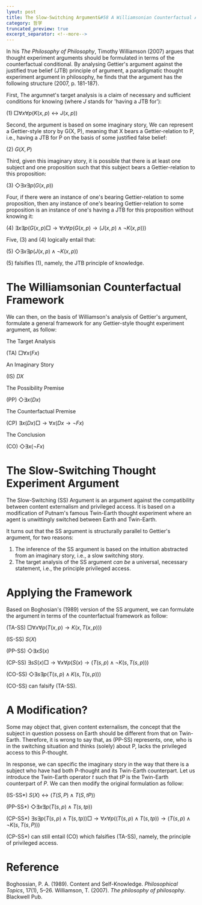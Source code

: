 ```yaml
---
lyout: post
title: The Slow-Switching Argument&#58 A Williamsonian Counterfactual Analysis
category: 哲学
truncated_preview: true
excerpt_separator: <!--more-->
---
```


<head>
    <script src="https://cdn.mathjax.org/mathjax/latest/MathJax.js?config=TeX-AMS-MML_HTMLorMML" type="text/javascript"></script>
    <script type="text/x-mathjax-config">
        MathJax.Hub.Config({
            tex2jax: {
            skipTags: ['script', 'noscript', 'style', 'textarea', 'pre'],
            inlineMath: [['$','$']]
            }
        });
    </script>
</head>

In his *The Philosophy of Philosophy*, Timothy Williamson (2007) argues that thought experiment arguments should be formulated in terms of the counterfactual conditional. By analysing Gettier's argument against the justified true belief (JTB) principle of argument, a paradigmatic thought experiment argument in philosophy, he finds that the argument has the following structure (2007, p. 181-187).

<!--more-->

First, The argumnet's target analysis is a claim of necessary and sufficient conditions for knowing (where $J$ stands for 'having a JTB for'):

(1) $\Box \forall x \forall p(K(x, p) \leftrightarrow J(x, p))$

Second, the argument is based on some imaginary story,  We can represent a Gettier-style story by G(X, P), meaning that X bears a Gettier-relation to P, i.e., having a JTB for P on the basis of some justified false belief:

(2) $G(X, P)$

Third, given this imaginary story, it is possible that there is at least one subject and one proposition such that this subject bears a Gettier-relation to this proposition:

(3) $\Diamond \exists x \exists p (G(x, p))$

Four, if there were an instance of one's bearing Gettier-relation to some proposition, then any instance of one's bearing Gettier-relation to some proposition is an instance of one's having a JTB for this proposition without knowing it:

(4) $\exists x \exists p (G(x, p) \Box \rightarrow \forall x \forall p (G(x, p) \rightarrow (J( x, p) \land \neg K(x, p)))$

Five, (3) and (4) logically entail that:

(5) $\Diamond \exists x \exists p (J(x, p) \land \neg K(x, p))$

(5) falsifies (1), namely, the JTB principle of knowledge.

# The Williamsonian Counterfactual Framework
We can then, on the basis of Williamson's analysis of Gettier's argument, formulate a general framework for any Gettier-style thought experiment argument, as follow:

The Target Analysis

(TA) $\Box \forall x (Fx)$

An Imaginary Story

(IS) $DX$

The Possibility Premise

(PP) $\Diamond \exists x(Dx)$

The Counterfactual Premise

(CP) $\exists x(Dx) \Box \rightarrow \forall x(Dx \rightarrow \neg Fx)$

The Conclusion

(CO) $\Diamond \exists x(\neg Fx)$

# The Slow-Switching Thought Experiment Argument
The Slow-Switching (SS) Argument is an argument against the compatibility between content externalism and privileged access. It is based on a modification of Putnam's famous Twin-Earth thought experiment where an agent is unwittingly switched between Earth and Twin-Earth. 

It turns out that the SS argument is structurally parallel to Gettier's argument, for two reasons:
1. The inference of the SS argument is based on the intuition abstracted from an imaginary story, i.e., a slow switching story.
2. The target analysis of the SS argument *can be* a universal, necessary statement, i.e., the principle privileged access.

# Applying the Framework
Based on Boghosian's (1989) version of the SS argument, we can formulate the argument in terms of the counterfactual framework as follow:

(TA-SS) $\Box \forall x \forall p (T(x, p) \rightarrow K(x, T(x, p)))$

(IS-SS) $S(X)$

(PP-SS) $\Diamond \exists x S(x)$

(CP-SS) $\exists s S(x) \Box \rightarrow \forall x \forall p (S(x) \rightarrow (T(s, p) \land \neg K(s, T(s, p)))$

(CO-SS) $\Diamond \exists s \exists p (T(s, p) \land K(s, T(s, p)))$

(CO-SS) can falsify (TA-SS).

# A Modification?
Some may object that, given content externalism, the concept that the subject in question possess on Earth should be different from that on Twin-Earth. Therefore, it is wrong to say that, as (PP-SS) represents, one, who is in the switching situation and thinks (solely) about P, lacks the privileged access to this P-thought.

In response, we can specific the imaginary story in the way that there is a subject who have had both P-thought and its Twin-Earth counterpart. Let us introduce the Twin-Earth operator $t$ such that $tP$ is the Twin-Earth counterpart of $P$. We can then modify the original formulation as follow: 

(IS-SS*) $S(X) \leftrightarrow (T(S, P) \land T(S, tP))$

(PP-SS*) $\Diamond \exists x \exists p (T(s, p) \land T(s, tp))$

(CP-SS*) $\exists s \exists p(T(s, p) \land T(s, tp)) \Box \rightarrow \forall x \forall p ((T(s, p) \land T(s, tp)) \rightarrow (T(s, p) \land \neg K(s, T(s, P)))$

(CP-SS*) can still entail (CO) which falsifies (TA-SS), namely, the principle of privileged access.

# Reference
Boghossian, P. A. (1989). Content and Self-Knowledge. *Philosophical Topics*, 17(1), 5–26.
Williamson, T. (2007). *The philosophy of philosophy*. Blackwell Pub.
